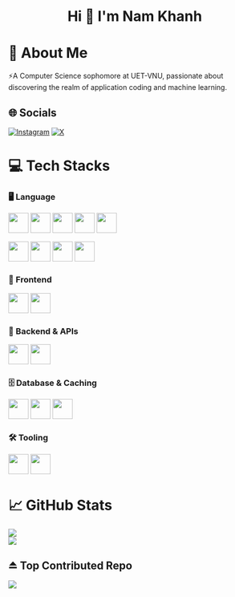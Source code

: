 <h1 align="center"> Hi 👋 I'm Nam Khanh</h1>

# 💫 About Me
⚡A Computer Science sophomore at UET-VNU, passionate about discovering the realm of application coding and machine learning.

## 🌐 Socials
[![Instagram](https://img.shields.io/badge/Instagram-%23E4405F.svg?logo=Instagram&logoColor=white)](https://instagram.com/nlnktheprogrammer) [![X](https://img.shields.io/badge/X-black.svg?logo=X&logoColor=white)](https://x.com/namnkahn) 

# 💻 Tech Stacks
### 🖥️ Language
<p >
    <img src="https://cdn.jsdelivr.net/gh/devicons/devicon@latest/icons/cplusplus/cplusplus-original.svg" width="40" height="40" alt=""/>
    <img src="https://cdn.jsdelivr.net/gh/devicons/devicon@latest/icons/java/java-original.svg" width="40" height="40" alt=""/> 
    <img src="https://cdn.jsdelivr.net/gh/devicons/devicon@latest/icons/python/python-original.svg" width="40" height="40" alt=""/>
    <img src="https://cdn.jsdelivr.net/gh/devicons/devicon@latest/icons/javascript/javascript-original.svg" width="40" height="40" alt=""/>
    <img src="https://cdn.jsdelivr.net/gh/devicons/devicon@latest/icons/typescript/typescript-original.svg" width="40" height="40" alt=""/> 
</p>

<p>
    <img src="https://cdn.jsdelivr.net/gh/devicons/devicon@latest/icons/bash/bash-plain.svg" width="40" height="40" alt=""/>
    <img src="https://cdn.jsdelivr.net/gh/devicons/devicon@latest/icons/php/php-original.svg" width="40" height="40" alt=""/>
    <img src="https://cdn.jsdelivr.net/gh/devicons/devicon@latest/icons/haskell/haskell-original.svg" width="40" height="40" alt=""/>
    <img src="https://cdn.jsdelivr.net/gh/devicons/devicon@latest/icons/go/go-original-wordmark.svg" width="40" height="40" alt=""/>
</p>

### 🥽 Frontend
<p>
    <img src="https://cdn.jsdelivr.net/gh/devicons/devicon@latest/icons/nextjs/nextjs-original.svg" width="40" height="40" alt=""/>
    <img src="https://cdn.jsdelivr.net/gh/devicons/devicon@latest/icons/react/react-original.svg" width="40" height="40" alt=""/>
</p>

### 🧰 Backend & APIs
<p>
    <img src="https://cdn.jsdelivr.net/gh/devicons/devicon@latest/icons/nodejs/nodejs-original-wordmark.svg" width="40" height="40" alt=""/>
    <img src="https://cdn.jsdelivr.net/gh/devicons/devicon@latest/icons/express/express-original.svg" width="40" height="40" alt=""/>
</p>

### 🗄️ Database & Caching
<p>
    <img src="https://cdn.jsdelivr.net/gh/devicons/devicon@latest/icons/mysql/mysql-original-wordmark.svg" width="40" height="40" alt=""/>
    <img src="https://cdn.jsdelivr.net/gh/devicons/devicon@latest/icons/postgresql/postgresql-original-wordmark.svg" width="40" height="40" alt=""/>
    <img src="https://cdn.jsdelivr.net/gh/devicons/devicon@latest/icons/mongodb/mongodb-original-wordmark.svg" width="40" height="40" alt=""/>
</p>

### 🛠️ Tooling
<p>
    <img src="https://cdn.jsdelivr.net/gh/devicons/devicon@latest/icons/git/git-original.svg" width="40" height="40" alt=""/>
    <img src="https://cdn.jsdelivr.net/gh/devicons/devicon@latest/icons/githubcodespaces/githubcodespaces-original.svg" width="40" height="40" alt=""/>
</p>

# 📈 GitHub Stats
![](https://github-readme-stats.vercel.app/api?username=namnkahn1607&theme=default&hide_border=true&include_all_commits=true&count_private=false)<br/>
![](https://nirzak-streak-stats.vercel.app/?user=namnkahn1607&theme=default&hide_border=true)<br/>

## ⏏️ Top Contributed Repo
![](https://github-contributor-stats.vercel.app/api?username=namnkahn1607&limit=5&theme=default&combine_all_yearly_contributions=true)